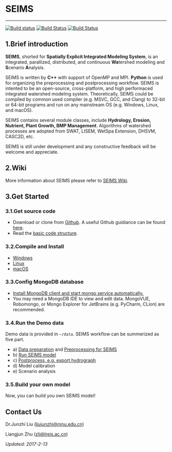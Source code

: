 # SEIMS
-------
[![Build status](https://ci.appveyor.com/api/projects/status/i3mxjy0wjgphcyu1/branch/master?svg=true)](https://ci.appveyor.com/project/lreis-2415/seims/branch/master) [![Build Status](http://badges.herokuapp.com/travis/lreis2415/SEIMS?branch=master&env=BUILD_NAME=linux_gcc48&label=linux_gcc48)](https://travis-ci.org/lreis2415/SEIMS) [![Build Status](http://badges.herokuapp.com/travis/lreis2415/SEIMS?branch=master&env=BUILD_NAME=osx_xcode&label=osx_clang)](https://travis-ci.org/lreis2415/SEIMS)


## 1.Brief introduction

**SEIMS**, shorted for **Spatially Explicit Integrated Modeling System**, is an integrated, parallized, distributed, and continuous **Wa**tershed modeling and **S**cenario **A**nalysis.

SEIMS is written by **C++** with support of OpenMP and MPI. **Python** is used for organizing the preprocessing and postprocessing workflow. SEIMS is intented to be an open-source, cross-platform, and high performaced integrated watershed modeling system. Theoretically, SEIMS could be compiled by common used compiler (e.g. MSVC, GCC, and Clang) to 32-bit or 64-bit programs and run on any mainstream OS (e.g. Windows, Linux, and macOS).

SEIMS contains several module classes, include **Hydrology, Erosion, Nutrient, Plant Growth, BMP Management**. Algorithms of watershed processes are adopted from SWAT, LISEM, WetSpa Extension, DHSVM, CASC2D, etc.

SEIMS is still under development and any constructive feedback will be welcome and appreciate.

## 2.Wiki

More information about SEIMS please refer to [SEIMS Wiki](https://github.com/lreis2415/SEIMS2017/wiki).

## 3.Get Started
### 3.1.Get source code

+ Download or clone from [Github](https://github.com/lreis2415/SEIMS2017/tree/master). A useful Github guidiance can be found [here](https://github.com/lreis2415/SEIMS2017/wiki/Git-guidance).
+ Read the [basic code structure](https://github.com/lreis2415/SEIMS2017/blob/master/seims/README.md).

### 3.2.Compile and Install

+ [Windows](https://github.com/lreis2415/SEIMS2017/wiki/Windows)
+ [Linux](https://github.com/lreis2415/SEIMS2017/wiki/Linux)
+ [macOS](https://github.com/lreis2415/SEIMS2017/wiki/macOS)

### 3.3.Config MongoDB database
+ [Install MongoDB client and start mongo service automatically.](https://github.com/lreis2415/SEIMS2017/wiki/MongoDB-install-and-config)
+ You may need a MongoDB IDE to view and edit data. MongoVUE, Robomongo, or Mongo Explorer for JetBrains (e.g. PyCharm, CLion) are recommended.

### 3.4.Run the Demo data
Demo data is provided in `~/data`. SEIMS workflow can be summerized as five part.
+ a) [Data preparation](https://github.com/lreis2415/SEIMS2017/wiki/Data-preparation) and [Preprocessing for SEIMS](https://github.com/lreis2415/SEIMS2017/wiki/Data-preprocess)
+ b) [Run SEIMS model](https://github.com/lreis2415/SEIMS2017/wiki/Executation-and-calibration)
+ c) [Postprocess, e.g. export hydrograph](https://github.com/lreis2415/SEIMS2017/wiki/result-postprocess)
+ d) Model calibration
+ e) Scenario analysis

### 3.5.Build your own model
Now, you can build you own SEIMS model!


Contact Us
----------
Dr.Junzhi Liu (liujunzhi@njnu.edu.cn)

Liangjun Zhu (zlj@lreis.ac.cn)

*Updated: 2017-2-13*
